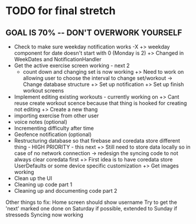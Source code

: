# TODO for final stretch
## GOAL IS 70% -- DON'T OVERWORK YOURSELF

- Check to make sure weekday notification works -X
    +> weekday component for date doesn't start with 0 (Monday is 2)
    +> Changed in WeekDates and NotificationHandler
- Get the active exercise screen working - next 2 
    - count down and changing set is now working
    +> Need to work on allowing user to choose the interval to change set/workout
        -> Change database structure
    +> Set up notification
    +> Set up finish workout screens
- Implement editing existing workouts - currently working on
    +> Cant reuse create workout scence because that thing is hooked for creating not editing
    +> Create a new thang
- importing exercise from other user
- voice notes (optional)
- Incrementing difficulty after time 
- Geofence notification (optional)
- Restructuring database so that firebase and coredata store different thing - HIGH PRIORITY - this next
    +> Still need to store data locally so in case of no network connection 
            -> redesign the syncing code to not always clear coredata first
    +> First idea is to have coredata store UserDefaults or some device specific customization
    +> Get images working
- Clean up the UI
- Cleaning up code part 1
- Cleaning up and documenting code part 2

Other things to fix:
    Home screen should show username
    Try to get the 'next' marked one done on Saturday if possible, extended to Sunday if stresseds
    Syncing now working



